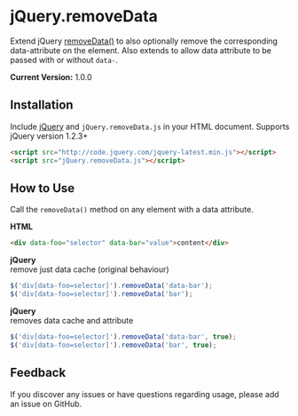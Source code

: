 # jQuery.removeData
Extend jQuery [removeData()](https://api.jquery.com/removeData/) to also optionally remove the corresponding data-attribute on the element. Also extends to allow data attribute to be passed with or without ```data-```.

**Current Version:** 1.0.0

## Installation
Include [jQuery](http://jquery.com/download) and `jQuery.removeData.js` in your HTML document. Supports jQuery version 1.2.3+
```html
<script src="http://code.jquery.com/jquery-latest.min.js"></script>  
<script src="jQuery.removeData.js"></script>
```

## How to Use
Call the ```removeData()``` method on any element with a data attribute.

**HTML**
```html
<div data-foo="selector" data-bar="value">content</div>
```

**jQuery**  
remove just data cache (original behaviour)  
```javascript
$('div[data-foo=selector]').removeData('data-bar');  
$('div[data-foo=selector]').removeData('bar');
```

**jQuery**  
removes data cache and attribute  
```javascript
$('div[data-foo=selector]').removeData('data-bar', true);  
$('div[data-foo=selector]').removeData('bar', true);
```

## Feedback
If you discover any issues or have questions regarding usage, please add an issue on GitHub.
